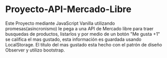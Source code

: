 # Proyecto-API-Mercado-Libre

Este Proyecto mediante JavaScript Vanilla utilizando promesas(asincronismo) le pega a una API de Mercado libre para traer busquedas de productos, listarlos y por medio de un botón "Me gusta +1" se califica el mas gustado, esta información es guardada usando LocalStorage. 
El titulo del mas gustado esta hecho con el patrón de diseño Observer y utilizo bootstrap.
